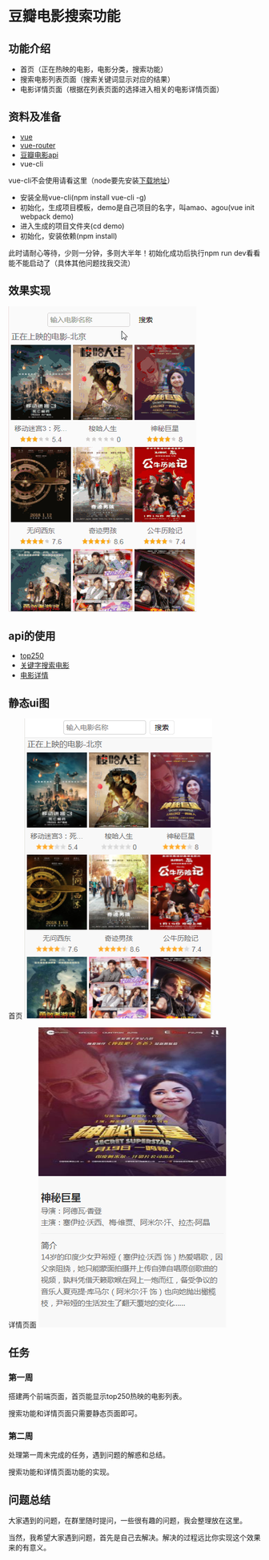 # 豆瓣电影搜索功能

## 功能介绍

* 首页（正在热映的电影，电影分类，搜索功能）
* 搜索电影列表页面（搜索关键词显示对应的结果）
* 电影详情页面（根据在列表页面的选择进入相关的电影详情页面）

## 资料及准备

* [vue]('https://cn.vuejs.org/')
* [vue-router]('https://router.vuejs.org/zh/')
* [豆瓣电影api]('https://developers.douban.com/wiki/?title=movie_v2')
* vue-cli

vue-cli不会使用请看这里（node要先安装[下载地址](http://nodejs.cn/download/)）

* 安装全局vue-cli(npm install vue-cli -g)
* 初始化，生成项目模板，demo是自己项目的名字，叫amao、agou(vue init webpack demo)
* 进入生成的项目文件夹(cd demo)
* 初始化，安装依赖(npm install)

此时请耐心等待，少则一分钟，多则大半年！初始化成功后执行npm run dev看看能不能启动了（具体其他问题找我交流）

## 效果实现

![效果](./image/gif.gif "效果")

## api的使用

* [top250]('https://developers.douban.com/wiki/?title=movie_v2#top250')
* [关键字搜索电影]('https://developers.douban.com/wiki/?title=movie_v2#search')
* [电影详情]('https://developers.douban.com/wiki/?title=movie_v2#subject')

## 静态ui图

首页
![首页](./image/1.png '首页')

详情页面
![详情页面](./image/2.png '详情页面')

## 任务

### 第一周

搭建两个前端页面，首页能显示top250热映的电影列表。

搜索功能和详情页面只需要静态页面即可。

### 第二周

处理第一周未完成的任务，遇到问题的解惑和总结。

搜索功能和详情页面功能的实现。

## 问题总结

大家遇到的问题，在群里随时提问，一些很有趣的问题，我会整理放在这里。

当然，我希望大家遇到问题，首先是自己去解决。解决的过程远比你实现这个效果来的有意义。
